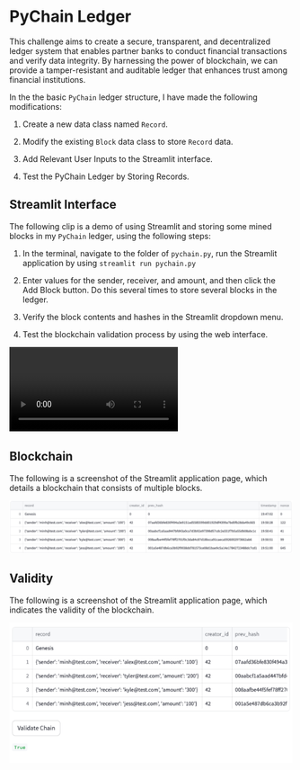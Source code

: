 # PyChain Ledger

This challenge aims to create a secure, transparent, and decentralized ledger system that enables partner banks to conduct financial transactions and verify data integrity. By harnessing the power of blockchain, we can provide a tamper-resistant and auditable ledger that enhances trust among financial institutions.

In the the basic `PyChain` ledger structure, I have made the following modifications:

1. Create a new data class named `Record`.

2. Modify the existing `Block` data class to store `Record` data.

3. Add Relevant User Inputs to the Streamlit interface.

4. Test the PyChain Ledger by Storing Records.

## Streamlit Interface

The following clip is a demo of using Streamlit and storing some mined blocks in my `PyChain` ledger, using the following steps:

1. In the terminal, navigate to the folder of `pychain.py`, run the Streamlit application by using `streamlit run pychain.py`

3. Enter values for the sender, receiver, and amount, and then click the Add Block button. Do this several times to store several blocks in the ledger.

4. Verify the block contents and hashes in the Streamlit dropdown menu. 

5. Test the blockchain validation process by using the web interface. 

![demo](Images/https://github.com/minhanhle93/PyChain_Ledger/blob/main/Images/recording.mov)

## Blockchain

The following is a screenshot of the Streamlit application page, which details a blockchain that consists of multiple blocks. 

![blocks](Images/block.png)

## Validity 

The following is a screenshot of the Streamlit application page, which indicates the validity of the blockchain. 

![validation](Images/validity.png)
